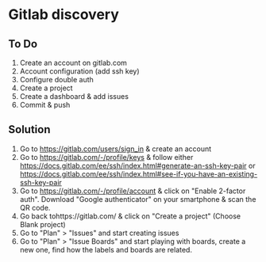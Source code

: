 # Gitlab discovery

## To Do

1. Create an account on gitlab.com
2. Account configuration (add ssh key)
3. Configure double auth
4. Create a project
5. Create a dashboard & add issues
6. Commit & push 

## Solution 

1. Go to https://gitlab.com/users/sign_in & create an account
2. Go to https://gitlab.com/-/profile/keys & follow either https://docs.gitlab.com/ee/ssh/index.html#generate-an-ssh-key-pair or https://docs.gitlab.com/ee/ssh/index.html#see-if-you-have-an-existing-ssh-key-pair
3. Go to https://gitlab.com/-/profile/account & click on "Enable 2-factor auth". Download "Google authenticator" on your smartphone & scan the QR code.
4. Go back tohttps://gitlab.com/ & click on "Create a project" (Choose Blank project)
5. Go to "Plan" > "Issues" and start creating issues
6. Go to "Plan" > "Issue Boards" and start playing with boards, create a new one, find how the labels and boards are related.
